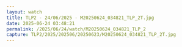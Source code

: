 ```yaml
---
layout: watch
title: TLP2 - 24/06/2025 - M20250624_034821_TLP_2T.jpg
date: 2025-06-24 03:48:21
permalink: /2025/06/24/watch/M20250624_034821_TLP_2
capture: TLP2/2025/202506/20250623/M20250624_034821_TLP_2T.jpg
---
```

